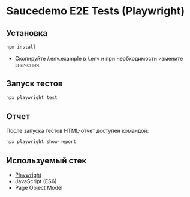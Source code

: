 # Saucedemo E2E Tests (Playwright)

## Установка

```bash
npm install
````

- Скопируйте /.env.example в /.env и при необходимости измените значения.

## Запуск тестов

```bash
npx playwright test
```

## Отчет

После запуска тестов HTML-отчет доступен командой:

```bash
npx playwright show-report
```

## Используемый стек

* [Playwright](https://playwright.dev/)
* JavaScript (ES6)
* Page Object Model